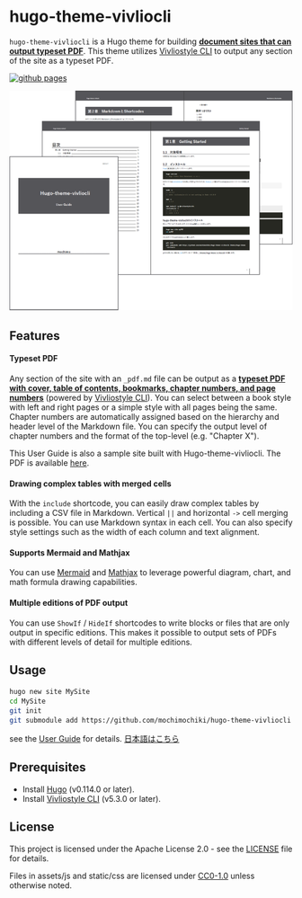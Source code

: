 # hugo-theme-vivliocli

`hugo-theme-vivliocli` is a Hugo theme for building <u>**document sites that can output typeset PDF**</u>. This theme utilizes [Vivliostyle CLI](https://github.com/vivliostyle/vivliostyle-cli) to output any section of the site as a typeset PDF.

[![github pages](https://github.com/mochimochiki/hugo-theme-vivliocli/actions/workflows/gh-pages.yml/badge.svg)](https://github.com/mochimochiki/hugo-theme-vivliocli/actions/workflows/gh-pages.yml)

![ ](exampleSite/content/en/assets/hugo-theme-vivliocli.png)

## Features

#### Typeset PDF

Any section of the site with an `_pdf.md` file can be output as a <u>**typeset PDF with cover, table of contents, bookmarks, chapter numbers, and page numbers**</u> (powered by [Vivliostyle CLI](https://github.com/vivliostyle/vivliostyle-cli)). You can select between a book style with left and right pages or a simple style with all pages being the same. Chapter numbers are automatically assigned based on the hierarchy and header level of the Markdown file. You can specify the output level of chapter numbers and the format of the top-level (e.g. "Chapter X").

This User Guide is also a sample site built with Hugo-theme-vivliocli. The PDF is available [here](/exampleSite/content/en/UserGuide.pdf).

#### Drawing complex tables with merged cells

With the `include` shortcode, you can easily draw complex tables by including a CSV file in Markdown. Vertical `||` and horizontal `->` cell merging is possible. You can use Markdown syntax in each cell. You can also specify style settings such as the width of each column and text alignment.

#### Supports Mermaid and Mathjax

You can use [Mermaid](https://mermaid.js.org/) and [Mathjax](https://www.mathjax.org/) to leverage powerful diagram, chart, and math formula drawing capabilities.

#### Multiple editions of PDF output

You can use `ShowIf` / `HideIf` shortcodes to write blocks or files that are only output in specific editions. This makes it possible to output sets of PDFs with different levels of detail for multiple editions.

## Usage

```bash
hugo new site MySite
cd MySite
git init
git submodule add https://github.com/mochimochiki/hugo-theme-vivliocli themes/hugo-theme-vivliocli
```

see the [User Guide](https://mochimochiki.github.io/hugo-theme-vivliocli/en/) for details.
[日本語はこちら](https://mochimochiki.github.io/hugo-theme-vivliocli/ja/)

## Prerequisites

* Install [Hugo](https://github.com/gohugoio/hugo) (v0.114.0 or later).
* Install [Vivliostyle CLI](https://github.com/vivliostyle/vivliostyle-cli) (v5.3.0 or later).

## License

This project is licensed under the Apache License 2.0 - see the [LICENSE](https://github.com/mochimochiki/hugo-theme-vivliocli/blob/main/LICENSE) file for details.

Files in assets/js and static/css are licensed under [CC0-1.0](https://creativecommons.org/publicdomain/zero/1.0/legalcode) unless otherwise noted.
